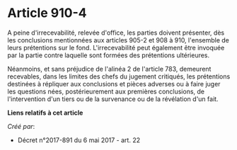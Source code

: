 # Article 910-4

A peine d'irrecevabilité, relevée d'office, les parties doivent présenter, dès les conclusions mentionnées aux articles 905-2
et 908 à 910, l'ensemble de leurs prétentions sur le fond. L'irrecevabilité peut également être invoquée par la partie contre
laquelle sont formées des prétentions ultérieures.

Néanmoins, et sans préjudice de l'alinéa 2 de l'article 783, demeurent recevables, dans les limites des chefs du jugement
critiqués, les prétentions destinées à répliquer aux conclusions et pièces adverses ou à faire juger les questions nées,
postérieurement aux premières conclusions, de l'intervention d'un tiers ou de la survenance ou de la révélation d'un fait.

**Liens relatifs à cet article**

_Créé par_:

  - Décret n°2017-891 du 6 mai 2017 - art. 22
